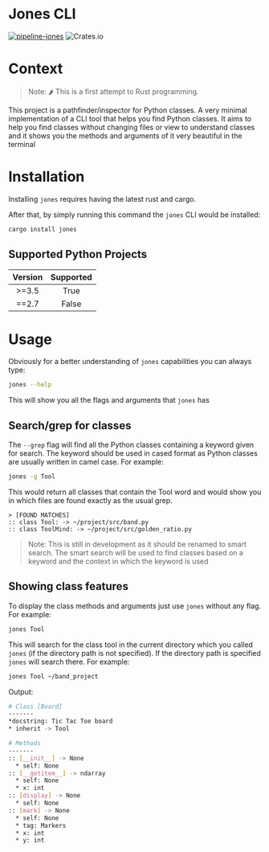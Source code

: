 # Jones CLI

[![pipeline-jones](https://github.com/Fremen-Solutions/jonescli/actions/workflows/pipeline-jones.yml/badge.svg)](https://github.com/Fremen-Solutions/jonescli/actions/workflows/pipeline-jones.yml)
![Crates.io](https://img.shields.io/crates/v/jones)

# Context

> Note: 🌶 This is a first attempt to Rust programming.

This project is a pathfinder/inspector for Python classes. A very minimal implementation of a CLI tool that helps you find Python classes.
It aims to help you find classes without changing files or view to understand classes and it shows you the methods and arguments of it very
beautiful in the terminal

# Installation

Installing `jones` requires having the latest rust and cargo. 

After that, by simply running this command the `jones` CLI would be installed:
```bash
cargo install jones
```

## Supported Python Projects
| Version | Supported    |
| :---:   | :---:        |
| >=3.5   | True         |
| ==2.7   | False        |

# Usage

Obviously for a better understanding of `jones` capabilities you can always type:

```bash
jones --help
```

This will show you all the flags and arguments that `jones` has


## Search/grep for classes


The `--grep` flag will find all the Python classes containing a keyword given for search. The keyword should be used in cased format as Python classes are usually written in camel case.
For example:

```bash
jones -g Tool
```
This would return all classes that contain the Tool word and would show you in which files are found exactly as the usual grep.

```
> [FOUND MATCHES]
:: class Tool: -> ~/project/src/band.py
:: class ToolMind: -> ~/project/src/golden_ratio.py
```

> Note: This is still in development as it should be renamed to smart search. The smart search will be used to find classes based on a keyword and the context in which the keyword is used
## Showing class features

To display the class methods and arguments just use `jones` without any flag. For example:

```bash
jones Tool
```

This will search for the class tool in the current directory which you called `jones` (if the directory path is not specified). If the directory path is specified `jones` will search there. For example:

```bash
jones Tool ~/band_project
```

Output:
```bash
# Class [Board]
-------
*docstring: Tic Tac Toe board
* inherit -> Tool

# Methods
-------
:: [__init__] -> None
  * self: None
:: [__getitem__] -> ndarray
  * self: None
  * x: int
:: [display] -> None
  * self: None
:: [mark] -> None
  * self: None
  * tag: Markers
  * x: int
  * y: int
```
